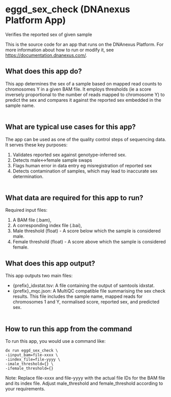 <!-- dx-header -->
# eggd_sex_check (DNAnexus Platform App)

Verifies the reported sex of given sample

This is the source code for an app that runs on the DNAnexus Platform.
For more information about how to run or modify it, see
https://documentation.dnanexus.com/.
<!-- /dx-header -->

## What does this app do?
This app determines the sex of a sample based on mapped read counts to chromosomes Y in a given BAM file. It employs thresholds (ie a score inversely proportional to the number of reads mapped to chromosome Y) to predict the sex and compares it against the reported sex embedded in the sample name.
<br></br>

## What are typical use cases for this app?
The app can be used as one of the quality control steps of sequencing data. It serves these key purposes:
1. Validates reported sex against genotype-inferred sex.
2. Detects male<->female sample swaps
3. Flags human error in data entry eg misregistration of reported sex
4. Detects contamination of samples, which may lead to inaccurate sex determination.
<br></br>

## What data are required for this app to run?
Required input files:

1. A BAM file (.bam),
2. A corresponding index file (.bai),
3. Male threshold (float) - A score below which the sample is considered male.
4. Female threshold (float) - A score above which the sample is considered female.

## What does this app output?
This app outputs two main files:

- {prefix}_idxstat.tsv: A file containing the output of samtools idxstat.
- {prefix}_mqc.json: A MultiQC compatible file summarising the sex check results. This file includes the sample name, mapped reads for chromosomes 1 and Y, normalised score, reported sex, and predicted sex.
<br></br>

## How to run this app from the command
To run this app, you would use a command like:

```
dx run eggd_sex_check \
-iinput_bam=file-xxxx \
-iindex_file=file-yyyy \
-imale_threshold={} \
-ifemale_threshold={}

```
Note: Replace file-xxxx and file-yyyy with the actual file IDs for the BAM file and its index file. Adjust male_threshold and female_threshold according to your requirements.
<br></br>